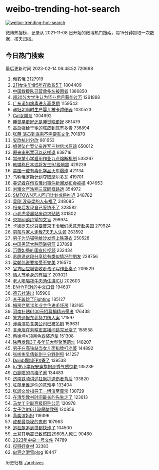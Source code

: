 # weibo-trending-hot-search

[![weibo-trending-hot-search](https://github.com/ameizi/weibo-trending-hot-search/actions/workflows/ci.yml/badge.svg)](https://github.com/ameizi/weibo-trending-hot-search/actions/workflows/ci.yml)

微博热搜榜，记录从 2021-11-08 日开始的微博热门搜索。每15分钟抓取一次数据，按天[归档](./archives)。

## 今日热门搜索

<!-- BEGIN --> 
最后更新时间 2023-02-14 06:48:52.720668 
1. [俄亥俄](https://s.weibo.com/weibo?q=%23%E4%BF%84%E4%BA%A5%E4%BF%84%23&t=31&band_rank=1&Refer=top) 2127919
1. [211女生毕业5年存款仅5千](https://s.weibo.com/weibo?q=%23211%E5%A5%B3%E7%94%9F%E6%AF%95%E4%B8%9A5%E5%B9%B4%E5%AD%98%E6%AC%BE%E4%BB%855%E5%8D%83%23&t=31&band_rank=2&Refer=top) 1804409
1. [中国救援队已营救多名被困者](https://s.weibo.com/weibo?q=%23%E4%B8%AD%E5%9B%BD%E6%95%91%E6%8F%B4%E9%98%9F%E5%B7%B2%E8%90%A5%E6%95%91%E5%A4%9A%E5%90%8D%E8%A2%AB%E5%9B%B0%E8%80%85%23&t=31&band_rank=3&Refer=top) 1386850
1. [超20%大学生认为毕业后月薪能过万](https://s.weibo.com/weibo?q=%23%E8%B6%8520%25%E5%A4%A7%E5%AD%A6%E7%94%9F%E8%AE%A4%E4%B8%BA%E6%AF%95%E4%B8%9A%E5%90%8E%E6%9C%88%E8%96%AA%E8%83%BD%E8%BF%87%E4%B8%87%23&t=31&band_rank=4&Refer=top) 1261898
1. [广东诺如病毒进入高发期](https://s.weibo.com/weibo?q=%23%E5%B9%BF%E4%B8%9C%E8%AF%BA%E5%A6%82%E7%97%85%E6%AF%92%E8%BF%9B%E5%85%A5%E9%AB%98%E5%8F%91%E6%9C%9F%23&t=31&band_rank=5&Refer=top) 1159543
1. [孕妇如厕时生产婴儿被卡蹲便器](https://s.weibo.com/weibo?q=%23%E5%AD%95%E5%A6%87%E5%A6%82%E5%8E%95%E6%97%B6%E7%94%9F%E4%BA%A7%E5%A9%B4%E5%84%BF%E8%A2%AB%E5%8D%A1%E8%B9%B2%E4%BE%BF%E5%99%A8%23&t=31&band_rank=31&Refer=top) 1030523
1. [Cat女朋友](https://s.weibo.com/weibo?q=Cat%E5%A5%B3%E6%9C%8B%E5%8F%8B&t=31&band_rank=6&Refer=top) 1004692
1. [睡觉早更好还是睡觉晚更好](https://s.weibo.com/weibo?q=%23%E7%9D%A1%E8%A7%89%E6%97%A9%E6%9B%B4%E5%A5%BD%E8%BF%98%E6%98%AF%E7%9D%A1%E8%A7%89%E6%99%9A%E6%9B%B4%E5%A5%BD%23&t=31&band_rank=25&Refer=top) 881479
1. [高启强给干爹的陈皮到底有多贵](https://s.weibo.com/weibo?q=%23%E9%AB%98%E5%90%AF%E5%BC%BA%E7%BB%99%E5%B9%B2%E7%88%B9%E7%9A%84%E9%99%88%E7%9A%AE%E5%88%B0%E5%BA%95%E6%9C%89%E5%A4%9A%E8%B4%B5%23&t=31&band_rank=7&Refer=top) 736894
1. [张萌 演员到底需不需要有文化](https://s.weibo.com/weibo?q=%E5%BC%A0%E8%90%8C%20%E6%BC%94%E5%91%98%E5%88%B0%E5%BA%95%E9%9C%80%E4%B8%8D%E9%9C%80%E8%A6%81%E6%9C%89%E6%96%87%E5%8C%96&t=31&band_rank=8&Refer=top) 701870
1. [安欣杭州分欣](https://s.weibo.com/weibo?q=%23%E5%AE%89%E6%AC%A3%E6%9D%AD%E5%B7%9E%E5%88%86%E6%AC%A3%23&t=31&band_rank=11&Refer=top) 681653
1. [姐弟坠亡案父亲连写三封信求原谅](https://s.weibo.com/weibo?q=%23%E5%A7%90%E5%BC%9F%E5%9D%A0%E4%BA%A1%E6%A1%88%E7%88%B6%E4%BA%B2%E8%BF%9E%E5%86%99%E4%B8%89%E5%B0%81%E4%BF%A1%E6%B1%82%E5%8E%9F%E8%B0%85%23&t=31&band_rank=9&Refer=top) 650012
1. [原来电影票可以这样退](https://s.weibo.com/weibo?q=%23%E5%8E%9F%E6%9D%A5%E7%94%B5%E5%BD%B1%E7%A5%A8%E5%8F%AF%E4%BB%A5%E8%BF%99%E6%A0%B7%E9%80%80%23&t=31&band_rank=10&Refer=top) 638716
1. [常州某小学启用作业九点熔断机制](https://s.weibo.com/weibo?q=%23%E5%B8%B8%E5%B7%9E%E6%9F%90%E5%B0%8F%E5%AD%A6%E5%90%AF%E7%94%A8%E4%BD%9C%E4%B8%9A%E4%B9%9D%E7%82%B9%E7%86%94%E6%96%AD%E6%9C%BA%E5%88%B6%23&t=31&band_rank=12&Refer=top) 533267
1. [韩媒称日本或将发生9.1级地震](https://s.weibo.com/weibo?q=%23%E9%9F%A9%E5%AA%92%E7%A7%B0%E6%97%A5%E6%9C%AC%E6%88%96%E5%B0%86%E5%8F%91%E7%94%9F9.1%E7%BA%A7%E5%9C%B0%E9%9C%87%23&t=31&band_rank=13&Refer=top) 429239
1. [美国一载有毒化学品火车爆炸](https://s.weibo.com/weibo?q=%23%E7%BE%8E%E5%9B%BD%E4%B8%80%E8%BD%BD%E6%9C%89%E6%AF%92%E5%8C%96%E5%AD%A6%E5%93%81%E7%81%AB%E8%BD%A6%E7%88%86%E7%82%B8%23&t=31&band_rank=14&Refer=top) 421134
1. [乌称俄罗斯计划夺取摩尔多瓦](https://s.weibo.com/weibo?q=%23%E4%B9%8C%E7%A7%B0%E4%BF%84%E7%BD%97%E6%96%AF%E8%AE%A1%E5%88%92%E5%A4%BA%E5%8F%96%E6%91%A9%E5%B0%94%E5%A4%9A%E7%93%A6%23&t=31&band_rank=15&Refer=top) 419701
1. [美记者在俄亥俄州事件新闻发布会被捕](https://s.weibo.com/weibo?q=%23%E7%BE%8E%E8%AE%B0%E8%80%85%E5%9C%A8%E4%BF%84%E4%BA%A5%E4%BF%84%E5%B7%9E%E4%BA%8B%E4%BB%B6%E6%96%B0%E9%97%BB%E5%8F%91%E5%B8%83%E4%BC%9A%E8%A2%AB%E6%8D%95%23&t=31&band_rank=16&Refer=top) 404953
1. [刘耀文严浩翔三亚同框路透](https://s.weibo.com/weibo?q=%23%E5%88%98%E8%80%80%E6%96%87%E4%B8%A5%E6%B5%A9%E7%BF%94%E4%B8%89%E4%BA%9A%E5%90%8C%E6%A1%86%E8%B7%AF%E9%80%8F%23&t=31&band_rank=17&Refer=top) 354972
1. [SMTOWN艺人回归计划或将推迟](https://s.weibo.com/weibo?q=%23SMTOWN%E8%89%BA%E4%BA%BA%E5%9B%9E%E5%BD%92%E8%AE%A1%E5%88%92%E6%88%96%E5%B0%86%E6%8E%A8%E8%BF%9F%23&t=31&band_rank=18&Refer=top) 348782
1. [吴刚 没鼻梁的人有福了](https://s.weibo.com/weibo?q=%E5%90%B4%E5%88%9A%20%E6%B2%A1%E9%BC%BB%E6%A2%81%E7%9A%84%E4%BA%BA%E6%9C%89%E7%A6%8F%E4%BA%86&t=31&band_rank=19&Refer=top) 348085
1. [相亲后发现自己妥协不了](https://s.weibo.com/weibo?q=%23%E7%9B%B8%E4%BA%B2%E5%90%8E%E5%8F%91%E7%8E%B0%E8%87%AA%E5%B7%B1%E5%A6%A5%E5%8D%8F%E4%B8%8D%E4%BA%86%23&t=31&band_rank=20&Refer=top) 328582
1. [小老虎凌晨站床边求贴贴](https://s.weibo.com/weibo?q=%23%E5%B0%8F%E8%80%81%E8%99%8E%E5%87%8C%E6%99%A8%E7%AB%99%E5%BA%8A%E8%BE%B9%E6%B1%82%E8%B4%B4%E8%B4%B4%23&t=31&band_rank=21&Refer=top) 301802
1. [央视网谈绝望的文盲](https://s.weibo.com/weibo?q=%23%E5%A4%AE%E8%A7%86%E7%BD%91%E8%B0%88%E7%BB%9D%E6%9C%9B%E7%9A%84%E6%96%87%E7%9B%B2%23&t=31&band_rank=22&Refer=top) 299974
1. [卡德罗夫说只要普京下令我们愿意开赴美国](https://s.weibo.com/weibo?q=%23%E5%8D%A1%E5%BE%B7%E7%BD%97%E5%A4%AB%E8%AF%B4%E5%8F%AA%E8%A6%81%E6%99%AE%E4%BA%AC%E4%B8%8B%E4%BB%A4%E6%88%91%E4%BB%AC%E6%84%BF%E6%84%8F%E5%BC%80%E8%B5%B4%E7%BE%8E%E5%9B%BD%23&t=31&band_rank=23&Refer=top) 279924
1. [男孩与家人走散7天无人认领](https://s.weibo.com/weibo?q=%23%E7%94%B7%E5%AD%A9%E4%B8%8E%E5%AE%B6%E4%BA%BA%E8%B5%B0%E6%95%A37%E5%A4%A9%E6%97%A0%E4%BA%BA%E8%AE%A4%E9%A2%86%23&t=31&band_rank=24&Refer=top) 263592
1. [男子为防猫咪给沙发焊上铁罩衣](https://s.weibo.com/weibo?q=%23%E7%94%B7%E5%AD%90%E4%B8%BA%E9%98%B2%E7%8C%AB%E5%92%AA%E7%BB%99%E6%B2%99%E5%8F%91%E7%84%8A%E4%B8%8A%E9%93%81%E7%BD%A9%E8%A1%A3%23&t=31&band_rank=26&Refer=top) 250528
1. [中国男篮大胜同曦男篮](https://s.weibo.com/weibo?q=%23%E4%B8%AD%E5%9B%BD%E7%94%B7%E7%AF%AE%E5%A4%A7%E8%83%9C%E5%90%8C%E6%9B%A6%E7%94%B7%E7%AF%AE%23&t=31&band_rank=29&Refer=top) 237898
1. [沉香如屑韩国宣传视频](https://s.weibo.com/weibo?q=%E6%B2%89%E9%A6%99%E5%A6%82%E5%B1%91%E9%9F%A9%E5%9B%BD%E5%AE%A3%E4%BC%A0%E8%A7%86%E9%A2%91&t=31&band_rank=27&Refer=top) 232434
1. [苏醒说这段分享给有类似情况的朋友](https://s.weibo.com/weibo?q=%23%E8%8B%8F%E9%86%92%E8%AF%B4%E8%BF%99%E6%AE%B5%E5%88%86%E4%BA%AB%E7%BB%99%E6%9C%89%E7%B1%BB%E4%BC%BC%E6%83%85%E5%86%B5%E7%9A%84%E6%9C%8B%E5%8F%8B%23&t=31&band_rank=28&Refer=top) 228756
1. [梁朝伟说要接受不完美](https://s.weibo.com/weibo?q=%23%E6%A2%81%E6%9C%9D%E4%BC%9F%E8%AF%B4%E8%A6%81%E6%8E%A5%E5%8F%97%E4%B8%8D%E5%AE%8C%E7%BE%8E%23&t=31&band_rank=30&Refer=top) 216570
1. [官方回应城管收走孩子写作业桌子](https://s.weibo.com/weibo?q=%23%E5%AE%98%E6%96%B9%E5%9B%9E%E5%BA%94%E5%9F%8E%E7%AE%A1%E6%94%B6%E8%B5%B0%E5%AD%A9%E5%AD%90%E5%86%99%E4%BD%9C%E4%B8%9A%E6%A1%8C%E5%AD%90%23&t=31&band_rank=32&Refer=top) 209529
1. [情人节单身的有福了](https://s.weibo.com/weibo?q=%23%E6%83%85%E4%BA%BA%E8%8A%82%E5%8D%95%E8%BA%AB%E7%9A%84%E6%9C%89%E7%A6%8F%E4%BA%86%23&t=31&band_rank=33&Refer=top) 203021
1. [老人喝隔夜牛肉汤住进ICU](https://s.weibo.com/weibo?q=%23%E8%80%81%E4%BA%BA%E5%96%9D%E9%9A%94%E5%A4%9C%E7%89%9B%E8%82%89%E6%B1%A4%E4%BD%8F%E8%BF%9BICU%23&t=31&band_rank=47&Refer=top) 202603
1. [ENHYPEN的中文口音](https://s.weibo.com/weibo?q=%23ENHYPEN%E7%9A%84%E4%B8%AD%E6%96%87%E5%8F%A3%E9%9F%B3%23&t=31&band_rank=22&Refer=top) 194637
1. [德云社演出](https://s.weibo.com/weibo?q=%E5%BE%B7%E4%BA%91%E7%A4%BE%E6%BC%94%E5%87%BA&t=31&band_rank=34&Refer=top) 185900
1. [李子璇跳了Fighting](https://s.weibo.com/weibo?q=%23%E6%9D%8E%E5%AD%90%E7%92%87%E8%B7%B3%E4%BA%86Fighting%23&t=31&band_rank=35&Refer=top) 185127
1. [婚房烂尾10年业主住进毛坯房](https://s.weibo.com/weibo?q=%23%E5%A9%9A%E6%88%BF%E7%83%82%E5%B0%BE10%E5%B9%B4%E4%B8%9A%E4%B8%BB%E4%BD%8F%E8%BF%9B%E6%AF%9B%E5%9D%AF%E6%88%BF%23&t=31&band_rank=48&Refer=top) 183165
1. [河南补贴6100元招募捐精志愿者](https://s.weibo.com/weibo?q=%23%E6%B2%B3%E5%8D%97%E8%A1%A5%E8%B4%B46100%E5%85%83%E6%8B%9B%E5%8B%9F%E6%8D%90%E7%B2%BE%E5%BF%97%E6%84%BF%E8%80%85%23&t=31&band_rank=36&Refer=top) 176438
1. [警方通报东莞持刀伤人案](https://s.weibo.com/weibo?q=%23%E8%AD%A6%E6%96%B9%E9%80%9A%E6%8A%A5%E4%B8%9C%E8%8E%9E%E6%8C%81%E5%88%80%E4%BC%A4%E4%BA%BA%E6%A1%88%23&t=31&band_rank=37&Refer=top) 171597
1. [涉毒演员含笑公司已被吊销](https://s.weibo.com/weibo?q=%23%E6%B6%89%E6%AF%92%E6%BC%94%E5%91%98%E5%90%AB%E7%AC%91%E5%85%AC%E5%8F%B8%E5%B7%B2%E8%A2%AB%E5%90%8A%E9%94%80%23&t=31&band_rank=38&Refer=top) 159631
1. [言承旭在刘畊宏直播间跳完发烧了](https://s.weibo.com/weibo?q=%23%E8%A8%80%E6%89%BF%E6%97%AD%E5%9C%A8%E5%88%98%E7%95%8A%E5%AE%8F%E7%9B%B4%E6%92%AD%E9%97%B4%E8%B7%B3%E5%AE%8C%E5%8F%91%E7%83%A7%E4%BA%86%23&t=31&band_rank=39&Refer=top) 158558
1. [蔡徐坤V领黑色西装造型](https://s.weibo.com/weibo?q=%23%E8%94%A1%E5%BE%90%E5%9D%A4V%E9%A2%86%E9%BB%91%E8%89%B2%E8%A5%BF%E8%A3%85%E9%80%A0%E5%9E%8B%23&t=31&band_rank=23&Refer=top) 151308
1. [陕西发现3千多年前大型聚落遗址](https://s.weibo.com/weibo?q=%23%E9%99%95%E8%A5%BF%E5%8F%91%E7%8E%B03%E5%8D%83%E5%A4%9A%E5%B9%B4%E5%89%8D%E5%A4%A7%E5%9E%8B%E8%81%9A%E8%90%BD%E9%81%97%E5%9D%80%23&t=31&band_rank=40&Refer=top) 148207
1. [男子在高铁站当女儿面掐脖打老婆](https://s.weibo.com/weibo?q=%23%E7%94%B7%E5%AD%90%E5%9C%A8%E9%AB%98%E9%93%81%E7%AB%99%E5%BD%93%E5%A5%B3%E5%84%BF%E9%9D%A2%E6%8E%90%E8%84%96%E6%89%93%E8%80%81%E5%A9%86%23&t=31&band_rank=41&Refer=top) 144892
1. [张彬彬吴倩新剧三分野剧照](https://s.weibo.com/weibo?q=%23%E5%BC%A0%E5%BD%AC%E5%BD%AC%E5%90%B4%E5%80%A9%E6%96%B0%E5%89%A7%E4%B8%89%E5%88%86%E9%87%8E%E5%89%A7%E7%85%A7%23&t=31&band_rank=42&Refer=top) 141257
1. [Doinb爆料FPX寄了](https://s.weibo.com/weibo?q=%23Doinb%E7%88%86%E6%96%99FPX%E5%AF%84%E4%BA%86%23&t=31&band_rank=43&Refer=top) 139538
1. [57岁小学保安穿旗袍走秀气质惊艳](https://s.weibo.com/weibo?q=%2357%E5%B2%81%E5%B0%8F%E5%AD%A6%E4%BF%9D%E5%AE%89%E7%A9%BF%E6%97%97%E8%A2%8D%E8%B5%B0%E7%A7%80%E6%B0%94%E8%B4%A8%E6%83%8A%E8%89%B3%23&t=31&band_rank=50&Refer=top) 135239
1. [白鹿唱的乌梅子酱](https://s.weibo.com/weibo?q=%23%E7%99%BD%E9%B9%BF%E5%94%B1%E7%9A%84%E4%B9%8C%E6%A2%85%E5%AD%90%E9%85%B1%23&t=31&band_rank=44&Refer=top) 134483
1. [济南铁骑讲述狂飙护送伤者背后](https://s.weibo.com/weibo?q=%23%E6%B5%8E%E5%8D%97%E9%93%81%E9%AA%91%E8%AE%B2%E8%BF%B0%E7%8B%82%E9%A3%99%E6%8A%A4%E9%80%81%E4%BC%A4%E8%80%85%E8%83%8C%E5%90%8E%23&t=31&band_rank=36&Refer=top) 133820
1. [狂飙里谁是你的意难平](https://s.weibo.com/weibo?q=%23%E7%8B%82%E9%A3%99%E9%87%8C%E8%B0%81%E6%98%AF%E4%BD%A0%E7%9A%84%E6%84%8F%E9%9A%BE%E5%B9%B3%23&t=31&band_rank=45&Refer=top) 133404
1. [张颂文曾指导王一博演至尊宝](https://s.weibo.com/weibo?q=%23%E5%BC%A0%E9%A2%82%E6%96%87%E6%9B%BE%E6%8C%87%E5%AF%BC%E7%8E%8B%E4%B8%80%E5%8D%9A%E6%BC%94%E8%87%B3%E5%B0%8A%E5%AE%9D%23&t=31&band_rank=46&Refer=top) 130729
1. [在清华教书时间最长的先生走了](https://s.weibo.com/weibo?q=%23%E5%9C%A8%E6%B8%85%E5%8D%8E%E6%95%99%E4%B9%A6%E6%97%B6%E9%97%B4%E6%9C%80%E9%95%BF%E7%9A%84%E5%85%88%E7%94%9F%E8%B5%B0%E4%BA%86%23&t=31&band_rank=47&Refer=top) 123613
1. [马龙丁宁副高级职称公示](https://s.weibo.com/weibo?q=%23%E9%A9%AC%E9%BE%99%E4%B8%81%E5%AE%81%E5%89%AF%E9%AB%98%E7%BA%A7%E8%81%8C%E7%A7%B0%E5%85%AC%E7%A4%BA%23&t=31&band_rank=48&Refer=top) 120978
1. [女子注射6针玻尿酸致残](https://s.weibo.com/weibo?q=%23%E5%A5%B3%E5%AD%90%E6%B3%A8%E5%B0%846%E9%92%88%E7%8E%BB%E5%B0%BF%E9%85%B8%E8%87%B4%E6%AE%8B%23&t=31&band_rank=49&Refer=top) 120856
1. [黄奕演妈妈](https://s.weibo.com/weibo?q=%23%E9%BB%84%E5%A5%95%E6%BC%94%E5%A6%88%E5%A6%88%23&t=31&band_rank=50&Refer=top) 119396
1. [成都最隐秘的鬼市](https://s.weibo.com/weibo?q=%23%E6%88%90%E9%83%BD%E6%9C%80%E9%9A%90%E7%A7%98%E7%9A%84%E9%AC%BC%E5%B8%82%23&t=31&band_rank=34&Refer=top) 107963
1. [追狂飙追到饼都快炸了](https://s.weibo.com/weibo?q=%23%E8%BF%BD%E7%8B%82%E9%A3%99%E8%BF%BD%E5%88%B0%E9%A5%BC%E9%83%BD%E5%BF%AB%E7%82%B8%E4%BA%86%23&t=31&band_rank=45&Refer=top) 104500
1. [土耳其地震已致该国29605人死亡](https://s.weibo.com/weibo?q=%23%E5%9C%9F%E8%80%B3%E5%85%B6%E5%9C%B0%E9%9C%87%E5%B7%B2%E8%87%B4%E8%AF%A5%E5%9B%BD29605%E4%BA%BA%E6%AD%BB%E4%BA%A1%23&t=31&band_rank=23&Refer=top) 90460
1. [2023年中央一号文件](https://s.weibo.com/weibo?q=%232023%E5%B9%B4%E4%B8%AD%E5%A4%AE%E4%B8%80%E5%8F%B7%E6%96%87%E4%BB%B6%23&t=31&band_rank=42&Refer=top) 74789
1. [哎呀好身材](https://s.weibo.com/weibo?q=%E5%93%8E%E5%91%80%E5%A5%BD%E8%BA%AB%E6%9D%90&t=31&band_rank=50&Refer=top) 32383
1. [向涵之滑雪plog](https://s.weibo.com/weibo?q=%23%E5%90%91%E6%B6%B5%E4%B9%8B%E6%BB%91%E9%9B%AAplog%23&t=31&band_rank=50&Refer=top) 18447
<!-- END -->

历史归档 [./archives](./archives)

